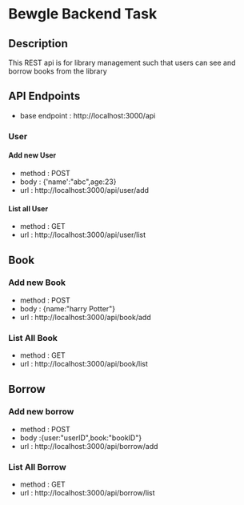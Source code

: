 # Bewgle Backend Task

## Description
This REST api is for library management such that users can see and borrow books from the library 

## API Endpoints
- base endpoint : http://localhost:3000/api

### User
#### Add new User
- method 	: POST
- body 	 	: {'name':"abc",age:23}
- url	 	: http://localhost:3000/api/user/add

#### List all User
- method	: GET
- url		: http://localhost:3000/api/user/list

## Book
### Add new Book
- method : POST
- body  : {name:"harry Potter"}
- url : http://localhost:3000/api/book/add

### List All Book
- method : GET
- url : http://localhost:3000/api/book/list

## Borrow
### Add new borrow 
- method : POST
- body :{user:"userID",book:"bookID"}
- url : http://localhost:3000/api/borrow/add
### List All Borrow
- method : GET
- url : http://localhost:3000/api/borrow/list

